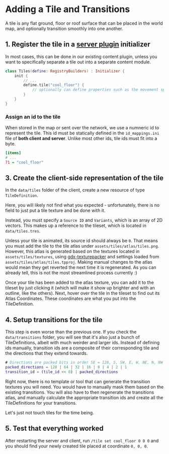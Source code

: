 # Adding a Tile and Transitions

A tile is any flat ground, floor or roof surface that can be placed in the world map, and optionally transition smoothly into one another.

## 1. Register the tile in a [server plugin](server-plugins.md) initializer

In most cases, this can be done in our existing content plugin, unless you want to specifically separate a tile out into a separate content module.

```kotlin
class Tiles(define: RegistryBuilders) : Initializer {
    init {
        // ...
        define.tile("cool_floor") {
            // optionally can define properties such as the movement speed on the tile
        }
    }
}
```

### Assign an id to the tile

When stored in the map or sent over the network, we use a numneric id to represent the tile. This id must be statically defined in the `id_mappings.ini` file of **both client and server**. Unlike most other ids, tile ids must fit into a byte.

```ini
[items]
# ...
71 = "cool_floor"
```

## 3. Create the client-side representation of the tile

In the `data/tiles` folder of the client, create a new resource of type `TileDefinition`.

Here, you will likely not find what you expected - unfortunately, there is no field to just put a tile texture and be done with it.

Instead, you must specify a `Source ID` and `Variants`, which is an array of 2D vectors. This makes up a reference to the tileset, which is located in `data/tiles.tres`. 

Unless your tile is animated, its source id should always be `0`. That means you must add the tile to the tile atlas under `assets/tiles/atlas/tiles.png`.
However, this atlas is generated based on the textures located in `assets/tiles/textures`, using [gdx-texturepacker](https://github.com/crashinvaders/gdx-texture-packer-gui) and settings loaded from `assets/tiles/atlas/tiles.tpproj`.
Making manual changes to the atlas would mean they get reverted the next time it is regenerated. As you can already tell, this is not the most streamlined process currently :)

Once your tile has been added to the atlas texture, you can add it to the tileset by just clicking it (which will make it show up brighter and with an outline, like the others).
Next, hover over the tile in the tileset to find out its Atlas Coordinates. These coordinates are what you put into the TileDefinition.

## 4. Setup transitions for the tile

This step is even worse than the previous one. If you check the `data/transitions` folder, you will see that it's also just a bunch of TileDefinitions, albeit with much weirder and larger ids.
Instead of defining ids manually, transition ids are a composite of their corresponding tile and the directions that they extend towards.

```gd
# Directions are packed bits in order SE = 128, S, SW, E, W, NE, N, NW = 1
packed_directions = 128 | 64 | 32 | 16 | 8 | 4 | 2 | 1
transition_id = (tile_id << 8) | packed_directions
```

Right now, there is no template or tool that can generate the transition textures you will need. You would have to manually mask them based on the existing transitions.
You will also have to then regenerate the transitions atlas, and manually calculate the appropriate transition ids and create all the TileDefinitions for your transitions.

Let's just not touch tiles for the time being.

## 5. Test that everything worked

After restarting the server and client, run `/tile set cool_floor 0 0 0` and you should find your newly created tile placed at coordinate `0, 0, 0`.

